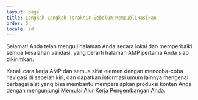 ```yaml
---
layout: page
title: Langkah-Langkah Terakhir Sebelum Mempublikasikan
order: 5
locale: id
---
```


Selamat! Anda telah menguji halaman Anda secara lokal dan memperbaiki semua kesalahan validasi, yang berarti halaman AMP pertama Anda siap dikirimkan.

Kenali cara kerja AMP dan semua sifat elemen dengan mencoba-coba navigasi di sebelah kiri, dan dapatkan informasi umum lainnya mengenai berbagai alat yang bisa membantu mempersiapkan produksi konten Anda dengan mengunjungi [Memulai Alur Kerja Pengembangan Anda](https://developers.google.com/web/tools/setup/).
